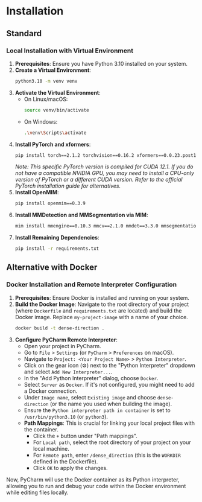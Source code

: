 # Installation

## Standard

### Local Installation with Virtual Environment

1.  **Prerequisites**: Ensure you have Python 3.10 installed on your system.
2.  **Create a Virtual Environment**:
    ```bash
    python3.10 -m venv venv
    ```
3.  **Activate the Virtual Environment**:
    *   On Linux/macOS:
        ```bash
        source venv/bin/activate
        ```
    *   On Windows:
        ```bash
        .\venv\Scripts\activate
        ```
4.  **Install PyTorch and xformers**:
    ```bash
    pip install torch==2.1.2 torchvision==0.16.2 xformers==0.0.23.post1 --index-url https://download.pytorch.org/whl/cu121
    ```
    *Note: This specific PyTorch version is compiled for CUDA 12.1. If you do not have a compatible NVIDIA GPU, you may need to install a CPU-only version of PyTorch or a different CUDA version. Refer to the official PyTorch installation guide for alternatives.*
5.  **Install OpenMIM**:
    ```bash
    pip install openmim==0.3.9
    ```
6.  **Install MMDetection and MMSegmentation via MIM**:
    ```bash
    mim install mmengine==0.10.3 mmcv==2.1.0 mmdet==3.3.0 mmsegmentation==1.2.2
    ```
7.  **Install Remaining Dependencies**:
    ```bash
    pip install -r requirements.txt
    ```

## Alternative with Docker

### Docker Installation and Remote Interpreter Configuration

1.  **Prerequisites**: Ensure Docker is installed and running on your system.
2.  **Build the Docker Image**:
    Navigate to the root directory of your project (where `Dockerfile` and `requirements.txt` are located) and build the Docker image. Replace `my-project-image` with a name of your choice.
    ```bash
    docker build -t dense-direction .
    ```
3.  **Configure PyCharm Remote Interpreter**:
    *   Open your project in PyCharm.
    *   Go to `File` > `Settings` (or `PyCharm` > `Preferences` on macOS).
    *   Navigate to `Project: <Your Project Name>` > `Python Interpreter`.
    *   Click on the gear icon (⚙️) next to the "Python Interpreter" dropdown and select `Add New Interpreter...`.
    *   In the "Add Python Interpreter" dialog, choose `Docker`.
    *   Select `Server` as `Docker`. If it's not configured, you might need to add a Docker connection.
    *   Under `Image name`, select `Existing image` and choose `dense-direction` (or the name you used when building the image).
    *   Ensure the `Python interpreter path in container` is set to `/usr/bin/python3.10` (or `python3`).
    *   **Path Mappings**: This is crucial for linking your local project files with the container.
        *   Click the `+` button under "Path mappings".
        *   For `Local path`, select the root directory of your project on your local machine.
        *   For `Remote path`, enter `/dense_direction` (this is the `WORKDIR` defined in the Dockerfile).
        *   Click `OK` to apply the changes.

Now, PyCharm will use the Docker container as its Python interpreter, allowing you to run and debug your code within the Docker environment while editing files locally.